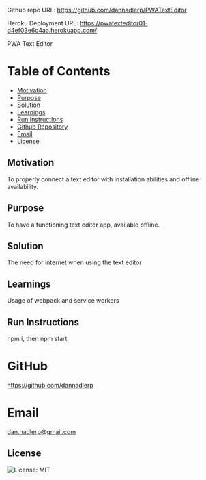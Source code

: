 Github repo URL: https://github.com/dannadlerp/PWATextEditor

Heroku Deployment URL: https://pwatexteditor01-d4ef03e6c4aa.herokuapp.com/

PWA Text Editor

# Table of Contents

- [Motivation](#motivation)
- [Purpose](#purpose)
- [Solution](#solution)
- [Learnings](#learnings)
- [Run Instructions](#run-instructions)
- [Github Repository](#gitHub)
- [Email](#email)
- [License](#license)

## Motivation

To properly connect a text editor with installation abilities and offline availability.

## Purpose

To have a functioning text editor app, available offline.

## Solution

The need for internet when using the text editor

## Learnings

Usage of webpack and service workers

## Run Instructions

npm i, then npm start

# GitHub

https://github.com/dannadlerp

# Email

dan.nadlerp@gmail.com

## License

![License: MIT](https://img.shields.io/badge/License-MIT-yellow.svg)
